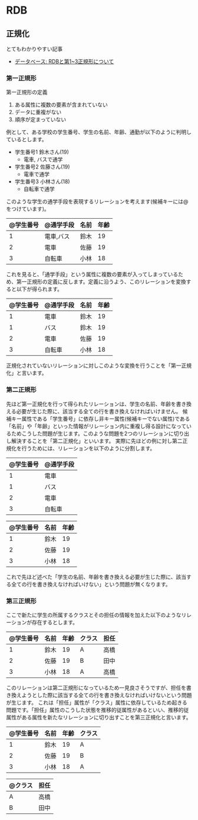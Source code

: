 # RDB

## 正規化

とてもわかりやすい記事
- [データベース: RDBと第1~3正規形について](https://satoshun.github.io/2015/04/normalization/)

### 第一正規形

第一正規形の定義
1. ある属性に複数の要素が含まれていない
2. データに重複がない
3. 順序が定まっていない

例として、ある学校の学生番号、学生の名前、年齢、通勤が以下のように判明しているとします。

- 学生番号1 鈴木さん(19)
    - 電車, バスで通学
- 学生番号2 佐藤さん(19)
    - 電車で通学
- 学生番号3 小林さん(18)
    - 自転車で通学

このような学生の通学手段を表現するリレーションを考えます(候補キーには@をつけています)。

| @学生番号 | @通学手段  | 名前 | 年齢 | 
| -------- | --------- | ---- | ---- | 
| 1        | 電車,バス | 鈴木 | 19   | 
| 2        | 電車      | 佐藤 | 19   | 
| 3        | 自転車    | 小林 | 18   | 

これを見ると、「通学手段」という属性に複数の要素が入ってしまっているため、第一正規形の定義に反します。定義に沿うよう、このリレーションを変換すると以下が得られます。

| @学生番号 | @通学手段 | 名前 | 年齢 |
| - | - | - | - |
| 1 | 電車 | 鈴木 | 19 |
| 1 | バス | 鈴木 | 19 |
| 2 | 電車 | 佐藤 | 19 |
| 3 | 自転車 | 小林 | 18 |

正規化されていないリレーションに対しこのような変換を行うことを「第一正規化」と言います。

### 第二正規形

先ほど第一正規化を行って得られたリレーションは、学生の名前、年齢を書き換える必要が生じた際に、該当する全ての行を書き換えなければいけません。
候補キー属性である「学生番号」に依存し非キー属性(候補キーでない属性)である「名前」や「年齢」といった情報がリレーション内に重複し得る設計になっているためこうした問題が生じます。このような問題を2つのリレーションに切り出し解決することを「第二正規化」といいます。
実際に先ほどの例に対し第二正規化を行うためには、リレーションを以下のように分割します。

| @学生番号 | @通学手段 |
| - | - |
| 1 | 電車 |
| 1 | バス |
| 2 | 電車 |
| 3 | 自転車 |

| @学生番号 | 名前 | 年齢 |
| - | - | - |
| 1 | 鈴木 | 19 |
| 2 | 佐藤 | 19 |
| 3 | 小林 | 18 |

これで先ほど述べた「学生の名前、年齢を書き換える必要が生じた際に、該当する全ての行を書き換えなければいけない」という問題が無くなります。

### 第三正規形

ここで新たに学生の所属するクラスとその担任の情報を加えた以下のようなリレーションが存在するとします。

| @学生番号 | 名前 | 年齢 | クラス | 担任 |
| - | - | - | - | - |
| 1 | 鈴木 | 19 | A | 高橋 |
| 2 | 佐藤 | 19 | B | 田中 |
| 3 | 小林 | 18 | A | 高橋 |

このリレーションは第二正規形になっているため一見良さそうですが、担任を書き換えようとした際に該当する全ての行を書き換えなければいけないという問題が生じます。
これは「担任」属性が「クラス」属性に依存しているため起きる問題です。「担任」属性のこうした状態を推移的従属性があるといい、推移的従属性がある属性を新たなリレーションに切り出すことを第三正規化と言います。

| @学生番号 | 名前 | 年齢 | クラス |
| - | - | - | - |
| 1 | 鈴木 | 19 | A |
| 2 | 佐藤 | 19 | B |
| 3 | 小林 | 18 | A |

| @クラス | 担任 |
| - | - |
| A | 高橋 |
| B | 田中 |